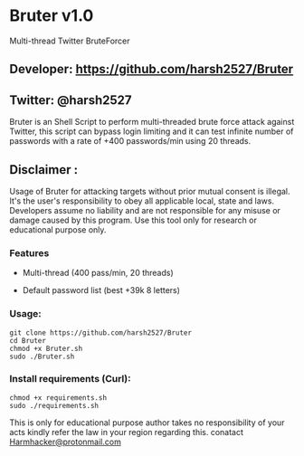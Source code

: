 # Bruter v1.0
Multi-thread Twitter BruteForcer

## Developer: https://github.com/harsh2527/Bruter

## Twitter: @harsh2527

Bruter is an Shell Script to perform multi-threaded brute force attack against Twitter, this script can bypass login limiting and it can test infinite number of passwords with a rate of +400 passwords/min using 20 threads.

## Disclaimer :

Usage of Bruter for attacking targets without prior mutual consent is illegal. It's the user's responsibility to obey all applicable local, state and laws. Developers assume no liability and are not responsible for any misuse or damage caused by this program. Use this tool only for research or educational purpose only.



### Features
- Multi-thread (400 pass/min, 20 threads)

- Default password list (best +39k 8 letters)


### Usage:
```
git clone https://github.com/harsh2527/Bruter
cd Bruter
chmod +x Bruter.sh
sudo ./Bruter.sh
```

### Install requirements (Curl):

```
chmod +x requirements.sh
sudo ./requirements.sh
```


This is only for educational purpose author takes no responsibility of your acts kindly refer the law in your region regarding this. conatact Harmhacker@protonmail.com
